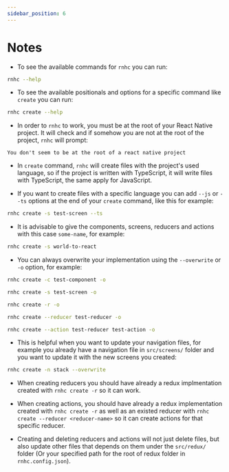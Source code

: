 ```yaml
---
sidebar_position: 6
---
```


# Notes

- To see the available commands for `rnhc` you can run:

```sh
rnhc --help
```

- To see the available positionals and options for a specific command like `create` you can run:

```sh
rnhc create --help
```

- In order to `rnhc` to work, you must be at the root of your React Native project. It will check and if somehow you are not at the root of the project, `rnhc` will prompt:

```
You don't seem to be at the root of a react native project
```

- In `create` command, `rnhc` will create files with the project's used language, so if the project is written with TypeScript, it will write files with TypeScript, the same apply for JavaScript.

- If you want to create files with a specific language you can add `--js` or `--ts` options at the end of your `create` command, like this for example:

```sh
rnhc create -s test-screen --ts
```

- It is advisable to give the components, screens, reducers and actions with this case `some-name`, for example:

```sh
rnhc create -s world-to-react
```

- You can always overwrite your implementation using the `--overwrite` or `-o` option, for example:

```sh
rnhc create -c test-component -o
```

```sh
rnhc create -s test-screen -o
```

```sh
rnhc create -r -o
```

```sh
rnhc create --reducer test-reducer -o
```

```sh
rnhc create --action test-reducer test-action -o
```

- This is helpful when you want to update your navigation files, for example you already have a navigation file in `src/screens/` folder and you want to update it with the new screens you created:

```sh
rnhc create -n stack --overwrite
```

- When creating reducers you should have already a redux implmentation created with `rnhc create -r` so it can work.

- When creating actions, you should have already a redux implementation created with `rnhc create -r` as well as an existed reducer with `rnhc create --reducer <reducer-name>` so it can create actions for that specific reducer.

- Creating and deleting reducers and actions will not just delete files, but also update other files that depends on them under the `src/redux/` folder (Or your specified path for the root of redux folder in `rnhc.config.json`).
